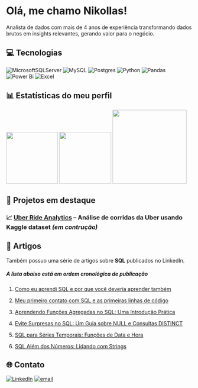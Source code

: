 # Olá, me chamo Nikollas!

Analista de dados com mais de 4 anos de experiência transformando dados brutos em insights relevantes, gerando valor para o negócio.


## 💻 Tecnologias

![MicrosoftSQLServer](https://img.shields.io/badge/Microsoft%20SQL%20Server-CC2927?style=for-the-badge&logo=microsoft%20sql%20server&logoColor=white) 
![MySQL](https://img.shields.io/badge/mysql-4479A1.svg?style=for-the-badge&logo=mysql&logoColor=white) 
![Postgres](https://img.shields.io/badge/postgres-%23316192.svg?style=for-the-badge&logo=postgresql&logoColor=white) 
![Python](https://img.shields.io/badge/python-3670A0?style=for-the-badge&logo=python&logoColor=ffdd54) 
![Pandas](https://img.shields.io/badge/pandas-%23150458.svg?style=for-the-badge&logo=pandas&logoColor=white) 
![Power Bi](https://img.shields.io/badge/power_bi-F2C811?style=for-the-badge&logo=powerbi&logoColor=black) 
![Excel](https://img.shields.io/badge/Microsoft_Excel-217346?style=for-the-badge&logo=microsoft-excel&logoColor=white)

## 📊 Estatísticas do meu perfil

<div align="left">
  <img height="140em" src="https://github-readme-stats.vercel.app/api?username=npitombeira&show_icons=true&theme=radical&hide=prs,issues,contribs"/>
  <img height="140em" src="https://github-readme-stats.vercel.app/api/top-langs/?username=npitombeira&layout=compact&theme=radical"/>
  <img height="200em" src="https://nirzak-streak-stats.vercel.app/?user=npitombeira&theme=radical&hide_border=false"/>
</div>

## 📂 Projetos em destaque
### 📈 [Uber Ride Analytics](https://github.com/npitombeira/uber-ride-analytics) – Análise de corridas da Uber usando Kaggle dataset *(em contrução)*

## 📄 Artigos

Também possuo uma série de artigos sobre **SQL** publicados no LinkedIn.

##### *A lista abaixo está em ordem cronológica de publicação*

<!-- https://media.licdn.com/dms/image/v2/D4D12AQEIqngom8IO3w/article-cover_image-shrink_720_1280/B4DZg2nXE_GQAI-/0/1753262950473?e=1761177600&v=beta&t=DjwF_6E9WytODT0ntT_bql43kFZj_MaNV8dOye4NHl4 -->

1. [Como eu aprendi SQL e por que você deveria aprender também](https://www.linkedin.com/pulse/como-eu-aprendi-sql-e-por-que-voc%25C3%25AA-deveria-aprender-tamb%25C3%25A9m-pimentel-q4vkf/?trackingId=amzoP3LZQ5yHn5bDCSpiWQ%3D%3D)

2. [Meu primeiro contato com SQL e as primeiras linhas de código](https://www.linkedin.com/pulse/meu-primeiro-contato-com-sql-e-primeiras-linhas-de-c%25C3%25B3digo-pimentel-s53lf/?trackingId=amzoP3LZQ5yHn5bDCSpiWQ%3D%3D)

3. [Aprendendo Funções Agregadas no SQL: Uma Introdução Prática](https://www.linkedin.com/pulse/aprendendo-fun%25C3%25A7%25C3%25B5es-agregadas-sql-uma-introdu%25C3%25A7%25C3%25A3o-pr%25C3%25A1tica-pimentel-mxcse/?trackingId=amzoP3LZQ5yHn5bDCSpiWQ%3D%3D)

4. [Evite Surpresas no SQL: Um Guia sobre NULL e Consultas DISTINCT](https://www.linkedin.com/pulse/evite-surpresas-sql-um-guia-sobre-null-e-consultas-nikollas-pimentel-oxd7e/?trackingId=amzoP3LZQ5yHn5bDCSpiWQ%3D%3D)

5. [SQL para Séries Temporais: Funções de Data e Hora](https://www.linkedin.com/pulse/sql-para-s%25C3%25A9ries-temporais-fun%25C3%25A7%25C3%25B5es-de-data-e-hora-nikollas-pimentel-dozif/?trackingId=amzoP3LZQ5yHn5bDCSpiWQ%3D%3D)

6. [SQL Além dos Números: Lidando com Strings](https://www.linkedin.com/pulse/sql-al%25C3%25A9m-dos-n%25C3%25BAmeros-lidando-com-strings-nikollas-pimentel-jppzf/?trackingId=amzoP3LZQ5yHn5bDCSpiWQ%3D%3D)


## 🌐 Contato
[![LinkedIn](https://raw.githubusercontent.com/gauravghongde/social-icons/9d939e1c5b7ea4a24ac39c3e4631970c0aa1b920/SVG/Color/LinkedIN.svg)](https://linkedin.com/in/npimentel1/) 
[![email](https://raw.githubusercontent.com/gauravghongde/social-icons/9d939e1c5b7ea4a24ac39c3e4631970c0aa1b920/SVG/Color/Outlook.svg)](mailto:nikollas_p@hotmail.com)
